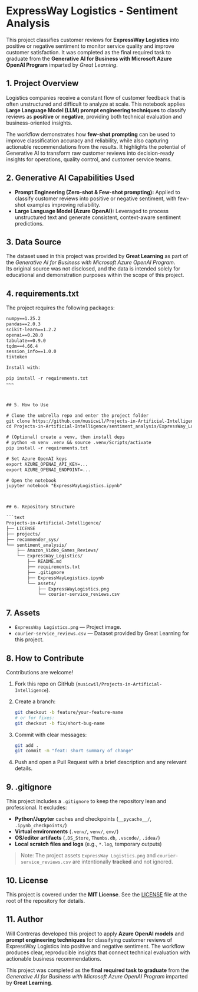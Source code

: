 # **ExpressWay Logistics - Sentiment Analysis**

This project classifies customer reviews for **ExpressWay Logistics** into positive or negative sentiment to monitor service quality and improve customer satisfaction.
It was completed as the final required task to graduate from the **Generative AI for Business with Microsoft Azure OpenAI Program** imparted by *Great Learning*.

## 1. Project Overview

Logistics companies receive a constant flow of customer feedback that is often unstructured and difficult to analyze at scale.
This notebook applies **Large Language Model (LLM) prompt engineering techniques** to classify reviews as **positive** or **negative**, providing both technical evaluation and business-oriented insights.

The workflow demonstrates how **few-shot prompting** can be used to improve classification accuracy and reliability, while also capturing actionable recommendations from the results. It highlights the potential of Generative AI to transform raw customer reviews into decision-ready insights for operations, quality control, and customer service teams.

## 2. Generative AI Capabilities Used

* **Prompt Engineering (Zero-shot & Few-shot prompting):** Applied to classify customer reviews into positive or negative sentiment, with few-shot examples improving reliability.
* **Large Language Model (Azure OpenAI):** Leveraged to process unstructured text and generate consistent, context-aware sentiment predictions.

## 3. Data Source  

The dataset used in this project was provided by **Great Learning** as part of the *Generative AI for Business with Microsoft Azure OpenAI Program*.  
Its original source was not disclosed, and the data is intended solely for educational and demonstration purposes within the scope of this project.  


## 4. requirements.txt  

The project requires the following packages:  

```txt
numpy==1.25.2
pandas==2.0.3
scikit-learn==1.2.2
openai==0.28.0
tabulate==0.9.0
tqdm==4.66.4
session_info==1.0.0
tiktoken

Install with:

pip install -r requirements.txt
~~~



## 5. How to Use

# Clone the umbrella repo and enter the project folder
git clone https://github.com/musicwil/Projects-in-Artificial-Intelligence.git
cd Projects-in-Artificial-Intelligence/sentiment_analysis/ExpressWay_Logistics

# (Optional) create a venv, then install deps
# python -m venv .venv && source .venv/Scripts/activate
pip install -r requirements.txt

# Set Azure OpenAI keys
export AZURE_OPENAI_API_KEY=...
export AZURE_OPENAI_ENDPOINT=...

# Open the notebook
jupyter notebook "ExpressWayLogistics.ipynb"



## 6. Repository Structure

```text
Projects-in-Artificial-Intelligence/
├── LICENSE
├── projects/
├── recommender_sys/
└── sentiment_analysis/
    ├── Amazon_Video_Games_Reviews/
    └── ExpressWay_Logistics/
        ├── README.md
        ├── requirements.txt
        ├── .gitignore
        ├── ExpressWayLogistics.ipynb
        └── assets/
            ├── ExpressWayLogistics.png
            └── courier-service_reviews.csv

```



## 7. Assets

* `ExpressWay Logistics.png` — Project image.
* `courier-service_reviews.csv` — Dataset provided by Great Learning for this project.

## 8. How to Contribute

Contributions are welcome!

1. Fork this repo on GitHub (`musicwil/Projects-in-Artificial-Intelligence`).
2. Create a branch:

   ```bash
   git checkout -b feature/your-feature-name
   # or for fixes:
   git checkout -b fix/short-bug-name
   ```
3. Commit with clear messages:

   ```bash
   git add .
   git commit -m "feat: short summary of change"
   ```
4. Push and open a Pull Request with a brief description and any relevant details.

## 9. .gitignore

This project includes a `.gitignore` to keep the repository lean and professional. It excludes:

* **Python/Jupyter** caches and checkpoints (`__pycache__/`, `.ipynb_checkpoints/`)
* **Virtual environments** (`.venv/`, `venv/`, `env/`)
* **OS/editor artifacts** (`.DS_Store`, `Thumbs.db`, `.vscode/`, `.idea/`)
* **Local scratch files and logs** (e.g., `*.log`, temporary outputs)

> Note: The project assets `ExpressWay Logistics.png` and `courier-service_reviews.csv` are intentionally **tracked** and not ignored.

## 10. License

This project is covered under the **MIT License**.
See the [LICENSE](../../LICENSE) file at the root of the repository for details.


## 11. Author

Will Contreras developed this project to apply **Azure OpenAI models** and **prompt engineering techniques** for classifying customer reviews of ExpressWay Logistics into positive and negative sentiment. The workflow produces clear, reproducible insights that connect technical evaluation with actionable business recommendations.

This project was completed as the **final required task to graduate** from the *Generative AI for Business with Microsoft Azure OpenAI Program* imparted by **Great Learning**.

